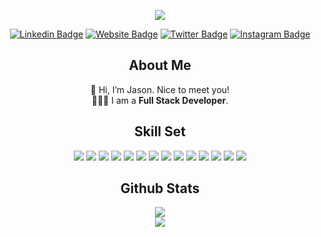 <div align="center">

![](https://komarev.com/ghpvc/?username=mister-zeng)

[![Linkedin Badge](https://img.shields.io/badge/-LinkedIn-0e76a8?style=flat-square&logo=Linkedin&logoColor=white)](https://www.linkedin.com/in/misterzeng/)
[![Website Badge](https://img.shields.io/badge/Website-3b5998?style=flat-square&logo=google-chrome&logoColor=white)](https://mister-zeng.github.io/Portfolio-Website/)
[![Twitter Badge](https://img.shields.io/badge/-Twitter-00acee?style=flat-square&logo=Twitter&logoColor=white)](https://www.twitter.com/misterzeng)
[![Instagram Badge](https://img.shields.io/badge/-Instagram-e4405f?style=flat-square&logo=Instagram&logoColor=white)](https://instagram.com/misterzeng/)

## About Me
 👋 Hi, I’m Jason. Nice to meet you!
 <br />
 🧑🏻‍💻 I am a <b>Full Stack Developer</b>. 

## Skill Set
<img src="https://img.icons8.com/color/30/000000/html-5--v1.png"/>
 <img src="https://img.icons8.com/color/30/000000/css3.png"/>
 <img src="https://img.icons8.com/color/30/000000/javascript--v1.png"/>
 <img src="https://img.icons8.com/color/30/000000/typescript.png"/>
<img src="https://img.icons8.com/color/30/000000/java-coffee-cup-logo--v1.png"/>
 <img src="https://img.icons8.com/color/30/000000/react-native.png"/>
 <img src="https://img.icons8.com/fluency/30/000000/node-js.png"/>
 <img src="https://i.ibb.co/7XyhCt8/icons8-rectangular-30.png"/>
 <img src="https://img.icons8.com/color/30/000000/git.png"/>
<img src="https://img.icons8.com/color/30/null/spring-logo.png"/>
 <img src="https://img.icons8.com/color/30/000000/mongodb.png"/>
 <img src="https://img.icons8.com/color/30/000000/bootstrap.png"/>
 <img src="https://img.icons8.com/color/30/undefined/material-ui.png"/>
 <img src="https://img.icons8.com/external-tal-revivo-color-tal-revivo/24/undefined/external-postman-is-the-only-complete-api-development-environment-logo-color-tal-revivo.png"/>
 
## Github Stats
<img src="https://github-readme-stats-ruby-one.vercel.app/api?username=mister-zeng&show_icons=true&theme=dracula" />
<br />
<img src="https://github-readme-stats-ruby-one.vercel.app/api/top-langs/?username=mister-zeng&layout=compact&langs_count=8" />
</div>

